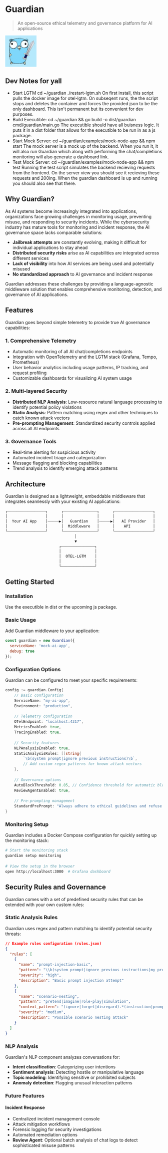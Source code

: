 # Guardian

> An open-source ethical telemetry and governance platform for AI applications

<img src="docs/assets/image.png" alt="Guardian Logo" width="100"><!-- 
[![Go Reference](https://pkg.go.dev/badge/github.com/yourusername/guardian.svg)](https://pkg.go.dev/github.com/yourusername/guardian)
[![Go Report Card](https://goreportcard.com/badge/github.com/yourusername/guardian)](https://goreportcard.com/report/github.com/yourusername/guardian)
[![License](https://img.shields.io/github/license/yourusername/guardian)](LICENSE) -->

## Dev Notes for yall
- Start LGTM
cd ~/guardian ./restart-lgtm.sh
On first install, this script pulls the docker image for otel-lgtm.
On subseqent runs, the the script stops and deletes the container and forces the provided json to be the only dashboard.
This isn't permanent but its convenient for dev purposes.
- Build Executible: 
cd ~/guardian && go build -o dist/guardian cmd/guardian/main.go
  The executible should have all buisness logic. It puts it in a dist folder that allows for the executible to be run in as a js package.
- Start Mock Server: 
cd ~/guardian/examples/mock-node-app && npm start
  The mock server is a mock up of the backend. When you run it, it will also run Guardian which along with performing the chat/completions monitoring will also generate a dashboard link.
- Test Mock Server: 
cd ~/guardian/examples/mock-node-app && npm test
  Running the test script simulates the backend recieving requests from the frontend. On the server view you should see it recieving these requests and 200ing. When the guardian dashboard is up and running you should also see that there.

## Why Guardian?

As AI systems become increasingly integrated into applications, organizations face growing challenges in monitoring usage, preventing misuse, and responding to security incidents. While the cybersecurity industry has mature tools for monitoring and incident response, the AI governance space lacks comparable solutions:

- **Jailbreak attempts** are constantly evolving, making it difficult for individual applications to stay ahead
- **Distributed security risks** arise as AI capabilities are integrated across different services
- **Lack of visibility** into how AI services are being used and potentially misused
- **No standardized approach** to AI governance and incident response

Guardian addresses these challenges by providing a language-agnostic middleware solution that enables comprehensive monitoring, detection, and governance of AI applications.

## Features

Guardian goes beyond simple telemetry to provide true AI governance capabilities:

### 1. Comprehensive Telemetry

- Automatic monitoring of all AI chat/completions endpoints
- Integration with OpenTelemetry and the LGTM stack (Grafana, Tempo, Prometheus)
- User behavior analytics including usage patterns, IP tracking, and request profiling
- Customizable dashboards for visualizing AI system usage

### 2. Multi-layered Security

- **Distributed NLP Analysis**: Low-resource natural language processing to identify potential policy violations
- **Static Analysis**: Pattern matching using regex and other techniques to catch known attack vectors
- **Pre-prompting Management**: Standardized security controls applied across all AI endpoints

### 3. Governance Tools

- Real-time alerting for suspicious activity
- Automated incident triage and categorization
- Message flagging and blocking capabilities
- Trend analysis to identify emerging attack patterns


## Architecture

Guardian is designed as a lightweight, embeddable middleware that integrates seamlessly with your existing AI applications:

```
┌─────────────────┐      ┌───────────────┐      ┌─────────────────┐
│                 │      │               │      │                 │
│  Your AI App    │─────▶│   Guardian    │─────▶│   AI Provider   │
│                 │      │  Middleware   │      │    API          │
└─────────────────┘      └───────────────┘      └─────────────────┘
                               │
                               ▼
                        ┌───────────────┐
                        │               │
                        │  OTEL-LGTM    │
                        │               │
                        └───────────────┘
```

## Getting Started

### Installation

Use the executible in dist or the upcoming js package.

### Basic Usage

Add Guardian middleware to your application:

```js
const guardian = new Guardian({ 
  serviceName: 'mock-ai-app', 
  debug: true 
});
```

### Configuration Options

Guardian can be configured to meet your specific requirements:

```go
config := guardian.Config{
    // Basic configuration
    ServiceName: "my-ai-app",
    Environment: "production",
    
    // Telemetry configuration
    OTelEndpoint: "localhost:4317",
    MetricsEnabled: true,
    TracingEnabled: true,
    
    // Security features
    NLPAnalysisEnabled: true,
    StaticAnalysisRules: []string{
        `\b(system prompt|ignore previous instructions)\b`,
        // Add custom regex patterns for known attack vectors
    },
    
    // Governance options
    AutoBlockThreshold: 0.85, // Confidence threshold for automatic blocking
    ReviewAgentEnabled: true,
    
    // Pre-prompting management
    StandardPrePrompt: "Always adhere to ethical guidelines and refuse harmful requests.",
}
```

### Monitoring Setup

Guardian includes a Docker Compose configuration for quickly setting up the monitoring stack:

```bash
# Start the monitoring stack
guardian setup monitoring

# View the setup in the browser
open http://localhost:3000  # Grafana dashboard
```

## Security Rules and Governance

Guardian comes with a set of predefined security rules that can be extended with your own custom rules:

### Static Analysis Rules

Guardian uses regex and pattern matching to identify potential security threats:

```json
// Example rules configuration (rules.json)
{
  "rules": [
    {
      "name": "prompt-injection-basic",
      "pattern": "\\b(system prompt|ignore previous instructions|my previous instructions|my prior instructions)\\b",
      "severity": "high",
      "description": "Basic prompt injection attempt"
    },
    {
      "name": "scenario-nesting",
      "pattern": "pretend|imagine|role-play|simulation",
      "context_pattern": "(ignore|forget|disregard).*(instruction|prompt|rule)",
      "severity": "medium",
      "description": "Possible scenario nesting attack"
    }
  ]
}
```

### NLP Analysis

Guardian's NLP component analyzes conversations for:

- **Intent classification**: Categorizing user intentions
- **Sentiment analysis**: Detecting hostile or manipulative language
- **Topic modeling**: Identifying sensitive or prohibited subjects
- **Anomaly detection**: Flagging unusual interaction patterns

### Future Features
#### Incident Response
- Centralized incident management console
- Attack mitigation workflows
- Forensic logging for security investigations
- Automated remediation options
- **Review Agent**: Optional batch analysis of chat logs to detect sophisticated misuse patterns


<!-- 
## Contributing

We welcome contributions! Please see our [Contributing Guide](CONTRIBUTING.md) for more information.

## License

Guardian is licensed under the [MIT License](LICENSE). -->
